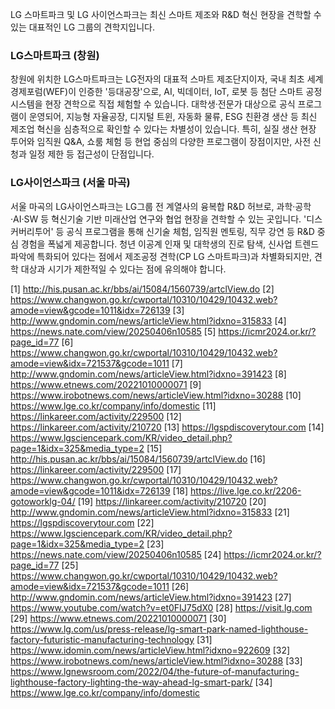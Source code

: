 LG 스마트파크 및 LG 사이언스파크는 최신 스마트 제조와 R&D 혁신 현장을 견학할 수 있는 대표적인 LG 그룹의 견학지입니다.
### LG스마트파크 (창원)
창원에 위치한 LG스마트파크는 LG전자의 대표적 스마트 제조단지이자, 국내 최초 세계경제포럼(WEF)이 인증한 '등대공장'으로, AI, 빅데이터, IoT, 로봇 등 첨단 스마트 공정 시스템을 현장 견학으로 직접 체험할 수 있습니다. 대학생·전문가 대상으로 공식 프로그램이 운영되어, 지능형 자율공장, 디지털 트윈, 자동화 물류, ESG 친환경 생산 등 최신 제조업 혁신을 심층적으로 확인할 수 있다는 차별성이 있습니다. 특히, 실질 생산 현장 투어와 임직원 Q&A, 쇼룸 체험 등 현업 중심의 다양한 프로그램이 장점이지만, 사전 신청과 일정 제한 등 접근성이 단점입니다.
### LG사이언스파크 (서울 마곡)
서울 마곡의 LG사이언스파크는 LG그룹 전 계열사의 융복합 R&D 허브로, 과학·공학·AI·SW 등 혁신기술 기반 미래산업 연구와 협업 현장을 견학할 수 있는 곳입니다. '디스커버리투어' 등 공식 프로그램을 통해 신기술 체험, 임직원 멘토링, 직무 강연 등 R&D 중심 경험을 폭넓게 제공합니다. 청년 이공계 인재 및 대학생의 진로 탐색, 신사업 트렌드 파악에 특화되어 있다는 점에서 제조공정 견학(CP LG 스마트파크)과 차별화되지만, 견학 대상과 시기가 제한적일 수 있다는 점에 유의해야 합니다.

[1] http://his.pusan.ac.kr/bbs/ai/15084/1560739/artclView.do
[2] https://www.changwon.go.kr/cwportal/10310/10429/10432.web?amode=view&gcode=1011&idx=726139
[3] http://www.gndomin.com/news/articleView.html?idxno=315833
[4] https://news.nate.com/view/20250406n10585
[5] https://icmr2024.or.kr/?page_id=77
[6] https://www.changwon.go.kr/cwportal/10310/10429/10432.web?amode=view&idx=721537&gcode=1011
[7] http://www.gndomin.com/news/articleView.html?idxno=391423
[8] https://www.etnews.com/20221010000071
[9] https://www.irobotnews.com/news/articleView.html?idxno=30288
[10] https://www.lge.co.kr/company/info/domestic
[11] https://linkareer.com/activity/229500
[12] https://linkareer.com/activity/210720
[13] https://lgspdiscoverytour.com
[14] https://www.lgsciencepark.com/KR/video_detail.php?page=1&idx=325&media_type=2
[15] http://his.pusan.ac.kr/bbs/ai/15084/1560739/artclView.do
[16] https://linkareer.com/activity/229500
[17] https://www.changwon.go.kr/cwportal/10310/10429/10432.web?amode=view&gcode=1011&idx=726139
[18] https://live.lge.co.kr/2206-gotoworklg-04/
[19] https://linkareer.com/activity/210720
[20] http://www.gndomin.com/news/articleView.html?idxno=315833
[21] https://lgspdiscoverytour.com
[22] https://www.lgsciencepark.com/KR/video_detail.php?page=1&idx=325&media_type=2
[23] https://news.nate.com/view/20250406n10585
[24] https://icmr2024.or.kr/?page_id=77
[25] https://www.changwon.go.kr/cwportal/10310/10429/10432.web?amode=view&idx=721537&gcode=1011
[26] http://www.gndomin.com/news/articleView.html?idxno=391423
[27] https://www.youtube.com/watch?v=et0FIJ75dX0
[28] https://visit.lg.com
[29] https://www.etnews.com/20221010000071
[30] https://www.lg.com/us/press-release/lg-smart-park-named-lighthouse-factory-futuristic-manufacturing-technology
[31] https://www.idomin.com/news/articleView.html?idxno=922609
[32] https://www.irobotnews.com/news/articleView.html?idxno=30288
[33] https://www.lgnewsroom.com/2022/04/the-future-of-manufacturing-lighthouse-factory-lighting-the-way-ahead-lg-smart-park/
[34] https://www.lge.co.kr/company/info/domestic